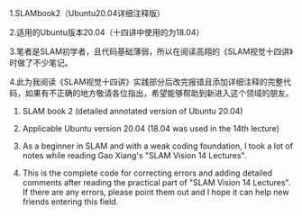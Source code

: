 1.SLAMbook2（Ubuntu20.04详细注释版）


2.适用的Ubuntu版本20.04（十四讲中使用的为18.04）


3.笔者是SLAM初学者，且代码基础薄弱，所以在阅读高翔的《SLAM视觉十四讲》时做了不少笔记。


4.此为我阅读《SLAM视觉十四讲》实践部分后改完报错且添加详细注释的完整代码，如果有不正确的地方敬请各位指出，希望能够帮助到新进入这个领域的朋友。

1. SLAM book 2 (detailed annotated version of Ubuntu 20.04)


2. Applicable Ubuntu version 20.04 (18.04 was used in the 14th lecture)


3. As a beginner in SLAM and with a weak coding foundation, I took a lot of notes while reading Gao Xiang's "SLAM Vision 14 Lectures".


4. This is the complete code for correcting errors and adding detailed comments after reading the practical part of "SLAM Vision 14 Lectures". If there are any errors, please point them out and I hope it can help new friends entering this field.
